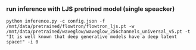 ### run inference with LJS pretrined model (single speacker)
`python inference.py -c config.json -f /mnt/data/pretrained/flowtron/flowtron_ljs.pt -w /mnt/data/pretrained/waveglow/waveglow_256channels_universal_v5.pt -t "It is well known that deep generative models have a deep latent space!" -i 0`
